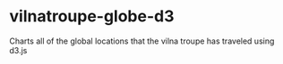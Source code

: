 # vilnatroupe-globe-d3
Charts all of the global locations that the vilna troupe has traveled using d3.js
